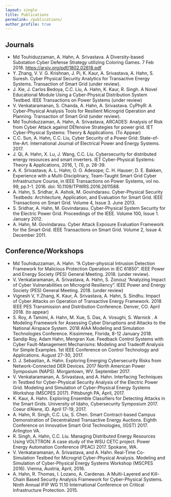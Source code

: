 ```yaml
---
layout: single
title: Publications
permalink: /publications/
author_profile: true
---
```


## Journals
* Md Touhiduzzaman, A. Hahn, A. Srivastava. A Diversity-based Substation Cyber Defense Strategy utilizing Coloring Games. 7 Feb 2018. https://arxiv.org/pdf/1802.02618.pdf
* Y. Zhang, V. V. G. Krishnan, J. Pi, K. Kaur, A. Srivastava, A. Hahn, S. Suresh. Cyber Physical Security Analytics for Transactive Energy Systems. Transaction of Smart Grid (under review).
* J. Xie, J. Carlos Bedoya, C.C. Liu, A. Hahn, K. Kaur, R. Singh. A Novel Educational Module Using a Cyber-Physical Distribution System Testbed. IEEE Transactions on Power Systems (under review)
* V. Venkataramanan, S. Chanda, A. Hahn, A. Srivastava. CyPhyR: A Cyber-Physical Analysis Tools for Resilient Microgrid Operation and Planning. Transaction of Smart Grid (under review).
* Md Touhiduzzaman, A. Hahn, A. Srivastava, ARCADES: Analysis of Risk from Cyber Attack against DEfensive Strategies for power grid. IET Cyber-Physical Systems: Theory & Applications. (To Appear)
* C.C. Sun, A. Hahn, C.C. Liu, Cyber Security of a Power Grid: State-of-the-Art. International Journal of Electrical Power and Energy Systems. 2017.
* J. Qi, A. Hahn, X. Lu, J. Wang, C.C. Liu. Cybersecurity for distributed energy resources and smart inverters. IET Cyber-Physical Systems: Theory & Applications, 2016, 1, (1), p. 28-39. 
* A. K. Srivastava; A. L. Hahn; O. O. Adesope; C. H. Hauser; D. E. Bakken, Experience with a Multi-Disciplinary, Team-Taught Smart Grid Cyber Infrastructure Course, in IEEE Transactions on Power Systems, vol no. 99, pp.1-1. 2016. doi: 10.1109/TPWRS.2016.2611588.  
* A. Hahn, S. Sridhar, A. Ashok, M. Govindarasu. Cyber-Physical Security Testbeds: Architecture, Application, and Evaluation for Smart Grid. IEEE Transactions on Smart Grid. Volume 4, Issue 3. June 2013. 
* S. Sridhar, A. Hahn, M. Govindarasu. Cyber-Physical System Security for the Electric Power Grid. Proceedings of the IEEE. Volume 100, Issue 1. January 2012.
* A. Hahn, M. Govindarasu. Cyber Attack Exposure Evaluation Framework for the Smart Grid. IEEE Transactions on Smart Grid. Volume 2, Issue 4. December 2011. 


## Conference/Workshops
* Md Touhiduzzaman, A.  Hahn. “A Cyber-physical Intrusion Detection Framework for Malicious Protection Operation in IEC 61850”. IEEE Power and Energy Society (PES) General Meeting. 2018. (under review).
* V. Venkataramanan, A. Srivastava, A. Hahn, S. Zonouz “Analyzing Impact of Cyber Vulnerabilities on Microgrid Resiliency”. IEEE Power and Energy Society (PES) General Meeting. 2018. (under review) 
* Vignesh V, Y.Zhang, K. Kaur, A. Srivastava, A. Hahn, S. Sindhu. Impact of Cyber Attacks on Operation of Transactive Energy Framework. 2018 IEEE PES Transmission and Distribution Conference. Denver, CO. April 2018. (to appear)
* S. Roy, A Tamimi, A. Hahn, M. Xue, S. Das, A. Vosughi, S. Warnick . A Modeling Framework for Assessing Cyber Disruptions and Attacks to the National Airspace System. 2018 AIAA Modeling and Simulation Technologies Conference. Kissimmee, Florida, 8-12 January 2018.  
* Sandip Roy, Adam Hahn, Mengran Xue. Feedback Control Systems with Cyber Fault-Management Mechanisms: Modeling and Tradeoff Analysis for Simple Examples. 1st IEEE Conference on Control Technology and Applications. August 27-30, 2017. 
* D. J. Sebastian, A. Hahn. Exploring Emerging Cybersecurity Risks from Network-Connected DER Devices. 2017 North American Power Symposium (NAPS). Morgantown, WV. September 2017. 
* V. Venkataramanan, A. Srivastava, and A. Hahn. Interfacing Techniques in Testbed for Cyber-Physical Security Analysis of the Electric Power Grid. Modeling and Simulation of Cyber-Physical Energy Systems Workshop (MSCPES 2017). Pittsburgh PA, April, 2017. 
* K. Kaur, A. Hahn. Exploring Ensemble Classifiers for Detecting Attacks in the Smart Grids. University of Idaho, Cybersecurity Symposium 2017. Coeur d’Alene, ID. April 17-19, 2017. 
* A. Hahn, R. Singh, C.C. Liu, S. Chen. Smart Contract-based Campus Demonstration of Decentralized Transactive Energy Auctions. Eighth Conference on Innovative Smart Grid Technologies, (IGST) 2017. Arlington VA.
* R. Singh, A. Hahn, C.C. Liu. Managing Distributed Energy Resources Using VOLTTRON: A case study of the WSU CETC project. Power Energy Automation Conference (PEAC) 2017. Spokane, WA.
* V. Venkataramanan, A. Srivastava, and A. Hahn. Real-Time Co-Simulation Testbed for Microgrid Cyber-Physical Analysis. Modeling and Simulation of Cyber-Physical Energy Systems Workshop (MSCPES 2016). Vienna, Austria, April, 2016. 
* A. Hahn, R. Thomas, I. Lozano, A. Cardenas. A Multi-Layered and Kill-Chain Based Security Analysis Framework for Cyber-Physical Systems. Ninth Annual   IFIP WG 11.10 International Conference on Critical Infrastructure Protection. 2015.


